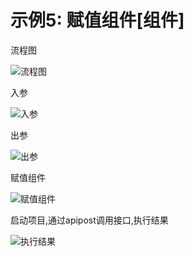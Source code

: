# 示例5: 赋值组件[组件]

流程图

![流程图](/images/example/demo5/assign_flow.png)

入参

![入参](/images/example/demo5/assign_input.png)



出参

![出参](/images/example/demo5/assign_output.png)

赋值组件

![赋值组件](/images/example/demo5/assign_param.png)



启动项目,通过apipost调用接口,执行结果 

![执行结果](/images/example/demo5/assign_result.png)

